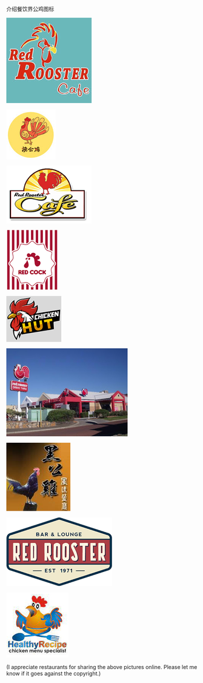 介绍餐饮界公鸡图标


![介绍餐饮界公鸡图标](https://github.com/ywangnccu/ywang/blob/main/images/Rooster/Rooster.jpg)



![介绍餐饮界公鸡图标](https://github.com/ywangnccu/ywang/blob/main/images/Rooster/Rooster-1.jpg)



![介绍餐饮界公鸡图标](https://github.com/ywangnccu/ywang/blob/main/images/Rooster/Rooster.png)



![介绍餐饮界公鸡图标](https://github.com/ywangnccu/ywang/blob/main/images/Rooster/Rooster1.png)



![介绍餐饮界公鸡图标](https://github.com/ywangnccu/ywang/blob/main/images/Rooster/Rooster_1.png)



![介绍餐饮界公鸡图标](https://github.com/ywangnccu/ywang/blob/main/images/Rooster/red-rooster.jpg)



![介绍餐饮界公鸡图标](https://github.com/ywangnccu/ywang/blob/main/images/Rooster/Rooster_1.jpg)



![介绍餐饮界公鸡图标](https://github.com/ywangnccu/ywang/blob/main/images/Rooster/Rooster-1.png)



![介绍餐饮界公鸡图标](https://github.com/ywangnccu/ywang/blob/main/images/Rooster/Rooster1.jpg)


(I appreciate restaurants for sharing the above pictures online. Please let me know if it goes against the copyright.)
